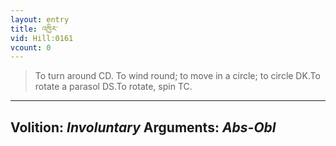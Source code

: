 ```yaml
---
layout: entry
title: འཁྱིར་
vid: Hill:0161
vcount: 0
---
```

> To turn around CD\. To wind round; to move in a circle; to circle DK\.To rotate a parasol DS\.To rotate, spin TC\.

---
Volition: _Involuntary_
Arguments: _Abs-Obl_
---

